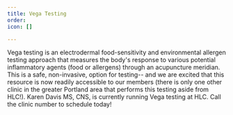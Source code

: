 ```yaml
---
title: Vega Testing
order: 
icon: []

---
```

Vega testing is an electrodermal food-sensitivity and environmental allergen testing approach that measures the body's response to various potential inflammatory agents (food or allergens) through an acupuncture meridian. This is a safe, non-invasive, option for testing-- and we are excited that this resource is now readily accessible to our members (there is only one other clinic in the greater Portland area that performs this testing aside from HLC!). Karen Davis MS, CNS, is currently running Vega testing at HLC. Call the clinic number to schedule today! 